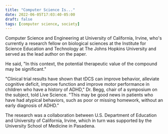 ```yaml
---
title: "Computer Science Is..."
date: 2022-06-05T17:03:40-05:00
draft: false
tags: [computer science, society]
---
```


Computer Science and Engineering at University of California, Irvine, who's currently a research fellow on biological sciences at the Institute for Science Education and Technology at The Johns Hopkins University and served as the lead author on the paper.

He said, "In this context, the potential therapeutic value of the compound may be significant."

"Clinical trial results have shown that tDCS can improve behavior, alleviate cognitive deficit, improve function and improve motor performance in children who have a history of ADHD," Dr. Begg, chair of a symposium on the subject, told Live Science. "This may be good news in patients who have had atypical behaviors, such as poor or missing homework, without an early diagnosis of ADHD."

The research was a collaboration between U.S. Department of Education and University of California, Irvine, which in turn was supported by the University School of Medicine in Pasadena.
